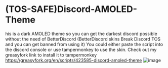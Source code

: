 # (TOS-SAFE)Discord-AMOLED-Theme
his is a dark AMOLED theme so you can get the darkest discord possible without the need of BetterDiscord (BetterDiscord skins Break Discord TOS and you can get banned from using it)
You could either paste the script into the discord console or use tampermonkey to use the skin. Check out my greasyfork link to install it to tampermonkey https://greasyfork.org/en/scripts/423585-discord-amoled-theme
![image](https://user-images.githubusercontent.com/71833196/111823267-be1c1600-88b2-11eb-8bc1-d2a870c4b563.png)
